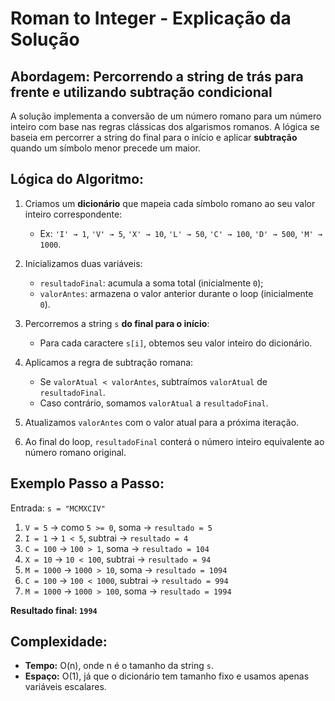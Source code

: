 # Roman to Integer - Explicação da Solução

## Abordagem: Percorrendo a string de trás para frente e utilizando subtração condicional

A solução implementa a conversão de um número romano para um número inteiro com base nas regras clássicas dos algarismos romanos. A lógica se baseia em percorrer a string do final para o início e aplicar **subtração** quando um símbolo menor precede um maior.

## Lógica do Algoritmo:

1. Criamos um **dicionário** que mapeia cada símbolo romano ao seu valor inteiro correspondente:
   - Ex: `'I' → 1`, `'V' → 5`, `'X' → 10`, `'L' → 50`, `'C' → 100`, `'D' → 500`, `'M' → 1000`.

2. Inicializamos duas variáveis:
   - `resultadoFinal`: acumula a soma total (inicialmente `0`);
   - `valorAntes`: armazena o valor anterior durante o loop (inicialmente `0`).

3. Percorremos a string `s` **do final para o início**:
   - Para cada caractere `s[i]`, obtemos seu valor inteiro do dicionário.

4. Aplicamos a regra de subtração romana:
   - Se `valorAtual < valorAntes`, subtraímos `valorAtual` de `resultadoFinal`.
   - Caso contrário, somamos `valorAtual` a `resultadoFinal`.

5. Atualizamos `valorAntes` com o valor atual para a próxima iteração.

6. Ao final do loop, `resultadoFinal` conterá o número inteiro equivalente ao número romano original.

## Exemplo Passo a Passo:

Entrada: `s = "MCMXCIV"`

1. `V = 5` → como `5 >= 0`, soma → `resultado = 5`
2. `I = 1` → `1 < 5`, subtrai → `resultado = 4`
3. `C = 100` → `100 > 1`, soma → `resultado = 104`
4. `X = 10` → `10 < 100`, subtrai → `resultado = 94`
5. `M = 1000` → `1000 > 10`, soma → `resultado = 1094`
6. `C = 100` → `100 < 1000`, subtrai → `resultado = 994`
7. `M = 1000` → `1000 > 100`, soma → `resultado = 1994`

**Resultado final: `1994`**

## Complexidade:

- **Tempo:** O(n), onde n é o tamanho da string `s`.
- **Espaço:** O(1), já que o dicionário tem tamanho fixo e usamos apenas variáveis escalares.
